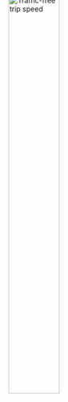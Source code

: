 <img style="float:right; margin-top:-60px;" alt="Traffic-free trip speed" src="legends/gtif/AQ1_speed.png" width="45%" style="vertical-align: middle;"/>